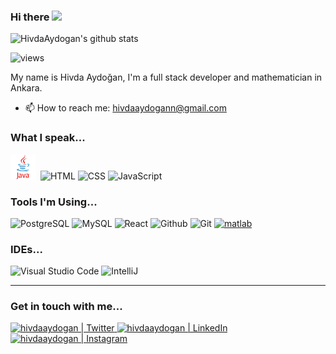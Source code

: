 ### Hi there <a href="https://ibrahimnergiz.com/"><img src="https://media.giphy.com/media/hvRJCLFzcasrR4ia7z/giphy.gif" width="25px"></a>

![HivdaAydogan's github stats](https://github-readme-stats.vercel.app/api?username=HivdaAydogan&show_icons=true&theme=radical)

![views](https://komarev.com/ghpvc/?username=HivdaAydogan)

My name is Hivda Aydoğan, I'm a full stack developer and mathematician in Ankara.

- 📫 How to reach me: hivdaaydogann@gmail.com

### What I speak...

<p>
  <img src="https://github.com/devicons/devicon/blob/master/icons/java/java-original-wordmark.svg" title="Java" alt="Java" width="40" height="40"/>&nbsp;
  <img src='https://img.stackshare.io/service/2538/kEpgHiC9.png' width='32' title='HTML'>
  <img src='https://img.stackshare.io/service/6727/css.png' width='32' title='CSS'>
  <img src='https://img.stackshare.io/service/1209/javascript.jpeg' width='32' title='JavaScript'>
</p>
  
### Tools I'm Using...
  
 <p>
    <img src='https://img.stackshare.io/service/1028/ASOhU5xJ.png' width='32' title='PostgreSQL'>
    <img src='https://img.stackshare.io/service/1025/logo-mysql-170x170.png' width='32' title='MySQL'>
    <img src='https://img.stackshare.io/service/1020/OYIaJ1KK.png' width='32' title='React'>
    <img src='https://img.stackshare.io/service/27/default_869c34d29acc794d60ecdd5d2b5bfc042a80a4ec.jpg' width='32' title='Github'>
    <img src='https://img.stackshare.io/service/1046/git.png' width='32' title='Git'>
    <a href="https://www.mathworks.com/" target="_blank" rel="noreferrer"> <img src="https://upload.wikimedia.org/wikipedia/commons/2/21/Matlab_Logo.png" alt="matlab" width="32" title='Matlab'/> </a>
 </p>
    
 ### IDEs...
    
   <p>
      <img src='https://img.stackshare.io/service/4202/Visual_Studio_Code_logo.png' width='32' title='Visual Studio Code'>
      <img src='https://img.stackshare.io/service/1453/icon_IntelliJIDEA.png' width='32' title='IntelliJ'>
   </p>
   
   <hr>
   
   ### Get in touch with me...
   
   <a href="https://twitter.com/hivdoli">
     <img src='https://img.stackshare.io/service/5145/gaj36XL5_400x400.jpg' width="32px" title='hivdaaydogan | Twitter' />
   </a>
   <a href="https://www.linkedin.com/in/hivdaaydogan/">
     <img src='https://raw.githubusercontent.com/rahuldkjain/github-profile-readme-generator/master/src/images/icons/Social/linked-in-alt.svg' width="32" title='hivdaaydogan | LinkedIn' />
   </a>
   <a href="https://instagram.com/hivdaydogan">
      <img src="https://raw.githubusercontent.com/rahuldkjain/github-profile-readme-generator/master/src/images/icons/Social/instagram.svg" width="32" title='hivdaaydogan | Instagram' />
   </a>
   
   
   
  
  
